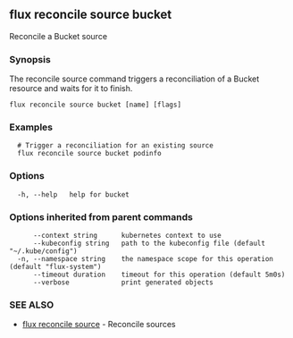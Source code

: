 ## flux reconcile source bucket

Reconcile a Bucket source

### Synopsis

The reconcile source command triggers a reconciliation of a Bucket resource and waits for it to finish.

```
flux reconcile source bucket [name] [flags]
```

### Examples

```
  # Trigger a reconciliation for an existing source
  flux reconcile source bucket podinfo

```

### Options

```
  -h, --help   help for bucket
```

### Options inherited from parent commands

```
      --context string      kubernetes context to use
      --kubeconfig string   path to the kubeconfig file (default "~/.kube/config")
  -n, --namespace string    the namespace scope for this operation (default "flux-system")
      --timeout duration    timeout for this operation (default 5m0s)
      --verbose             print generated objects
```

### SEE ALSO

* [flux reconcile source](flux_reconcile_source.md)	 - Reconcile sources

